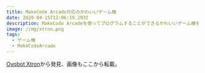 ```yaml
---
title: MakeCode Arcade対応のかわいいゲーム機
date: 2020-04-15T12:06:19.293Z
description: MakeCode Arcadeを使ってプログラムすることができるかわいいゲーム機を紹介します。
image: /img/xtron.png
tags:
  - ゲーム機
  - MakeCodeArcade
---
```

[Ovobot Xtron](https://www.ovobot.cn/en/product/detail/xtron/)から発見、画像もここから転載。
